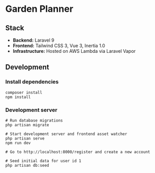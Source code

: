 # Garden Planner

## Stack

* **Backend:** Laravel 9
* **Frontend:** Tailwind CSS 3, Vue 3, Inertia 1.0
* **Infrastructure:** Hosted on AWS Lambda via Laravel Vapor

## Development

### Install dependencies
```
composer install
npm install
```

### Development server
```
# Run database migrations
php artisan migrate

# Start development server and frontend asset watcher
php artisan serve
npm run dev

# Go to http://localhost:8000/register and create a new account

# Seed initial data for user id 1
php artisan db:seed
```
